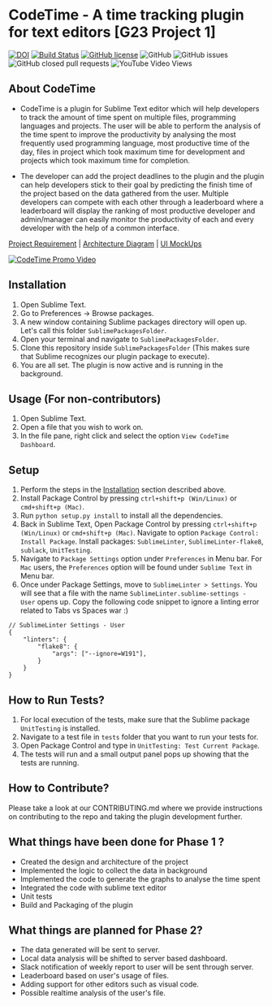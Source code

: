 # CodeTime - A time tracking plugin for text editors [G23 Project 1]
[![DOI](https://zenodo.org/badge/295515546.svg)](https://zenodo.org/badge/latestdoi/295515546)
[![Build Status](https://travis-ci.org/oaaky/SE_Fall20_Project-1.svg?branch=master)](https://travis-ci.org/oaaky/SE_Fall20_Project-1)
[![GitHub license](https://img.shields.io/github/license/oaaky/SE_Fall20_Project-1)](https://github.com/oaaky/SE_Fall20_Project-1/blob/master/LICENSE)
![GitHub](https://img.shields.io/badge/language-python-blue.svg)
![GitHub issues](https://img.shields.io/github/issues/oaaky/SE_Fall20_Project-1)
![GitHub closed pull requests](https://img.shields.io/github/issues-pr-closed/oaaky/SE_Fall20_Project-1)
![YouTube Video Views](https://img.shields.io/youtube/views/CL5W7C9Jw_c?style=social)


## About CodeTime

- CodeTime is a plugin for Sublime Text editor which will help developers to track the amount of time spent on multiple files, programming languages and projects. The user will be able to perform the analysis of the time spent to improve the productivity by analysing the most frequently used programming language, most productive time of the day, files in project which took maximum time for development and projects which took maximum time for completion.

- The developer can add the project deadlines to the plugin and the plugin can help developers stick to their goal by predicting the finish time of the project based on the data gathered from the user. Multiple developers can compete with each other through a leaderboard where a leaderboard will display the ranking of most productive developer and admin/manager can easily monitor the productivity of each and every developer with the help of a common interface.

[Project Requirement](https://github.com/oaaky/SE_Fall20_Project-1/blob/master/project_requiremnt.md) | [Architecture Diagram](https://github.com/oaaky/SE_Fall20_Project-1/blob/master/architecure.png) | [UI MockUps](https://github.com/oaaky/SE_Fall20_Project-1/blob/master/Capture.PNG)

[![CodeTime Promo Video](https://img.youtube.com/vi/CL5W7C9Jw_c/0.jpg)](http://tiny.cc/codeTimePromo)


## Installation

1. Open Sublime Text.
2. Go to Preferences -> Browse packages.
3. A new window containing Sublime packages directory will open up. Let's call this folder `SublimePackagesFolder`.
4. Open your terminal and navigate to `SublimePackagesFolder`.
5. Clone this repository inside `SublimePackagesFolder` (This makes sure that Sublime recognizes our plugin package to execute).
6. You are all set. The plugin is now active and is running in the background.


## Usage (For non-contributors)

1. Open Sublime Text.
2. Open a file that you wish to work on.
3. In the file pane, right click and select the option `View CodeTime Dashboard`.


## Setup

1. Perform the steps in the [Installation](https://github.com/oaaky/SE_Fall20_Project-1#installation-for-non-contributors) section described above.
2. Install Package Control by pressing `ctrl+shift+p (Win/Linux)` or `cmd+shift+p (Mac)`.
3. Run `python setup.py install` to install all the dependencies.
4. Back in Sublime Text, Open Package Control by pressing `ctrl+shift+p (Win/Linux)` or `cmd+shift+p (Mac)`. Navigate to option `Package Control: Install Package`. Install  packages: `SublimeLinter`, `SublimeLinter-flake8`, `sublack`, `UnitTesting`.
5. Navigate to `Package Settings` option under `Preferences` in Menu bar. For `Mac` users, the `Preferences` option will be found under `Sublime Text` in Menu bar.
6. Once under Package Settings, move to `SublimeLinter > Settings`. You will see that a file with the name `SublimeLinter.sublime-settings - User` opens up. Copy the following code snippet to ignore a linting error related to Tabs vs Spaces war :)
```
// SublimeLinter Settings - User
{
    "linters": {
        "flake8": {
            "args": ["--ignore=W191"],
        }
    }
}

```

## How to Run Tests? 

1. For local execution of the tests, make sure that the Sublime package `UnitTesting` is installed. 
2. Navigate to a test file in `tests` folder that you want to run your tests for. 
3. Open Package Control and type in `UnitTesting: Test Current Package`. 
4. The tests will run and a small output panel pops up showing that the tests are running.

## How to Contribute?

Please take a look at our CONTRIBUTING.md where we provide instructions on contributing to the repo and taking the plugin development further.

## What things have been done for Phase 1 ?
- Created the design and architecture of the project
- Implemented the logic to collect the data in background
- Implemented the code to generate the graphs to analyse the time spent
- Integrated the code with sublime text editor
- Unit tests
- Build and Packaging of the plugin

## What things are planned for Phase 2?

- The data generated will be sent to server.
- Local data analysis will be shifted to server based dashboard.
- Slack notification of weekly report to user will be sent through server.
- Leaderboard based on user's usage of files.
- Adding support for other editors such as visual code.
- Possible realtime analysis of the user's file.
